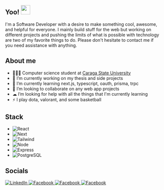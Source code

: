 ## Yoo! <img src="https://user-images.githubusercontent.com/42378118/110234147-e3259600-7f4e-11eb-95be-0c4047144dea.gif" width="30">

I'm a Software Developer with a desire to make something cool, awesome, and helpful for everyone. I mainly build stuff for the web but working on different projects and pushing the limits of what is possible with technology are two of my favorite things to do. Please don't hesitate to contact me if you need assistance with anything.

## About me

- 🧑🏻‍🎓 Computer science student at [Caraga State University](https://www.carsu.edu.ph)
- 🔭 I’m currently working on my thesis and side projects
- 🌱 I’m currently learning next.js, typescript, oauth, prisma, trpc
- 🤝 I’m looking to collaborate on any web app projects
- ☁ I’m looking for help with all the things that I'm currently learning
- ⚡ I play dota, valorant, and some basketball

## Stack

- <img alt="React" src="https://img.shields.io/badge/React.js-61DAFB?logo=react&logoColor=black&style=flat" />
- <img alt="Next" src="https://img.shields.io/badge/Next.js-000000?logo=next.js&logoColor=white&style=flat" />
- <img alt="Tailwind" src="https://img.shields.io/badge/Tailwind-06B6D4?logo=tailwindcss&logoColor=white&style=flat" />
- <img alt="Node" src="https://img.shields.io/badge/Node.js-339933?logo=node.js&logoColor=white&style=flat" />
- <img alt="Express" src="https://img.shields.io/badge/Express-000000?logo=express&logoColor=white&style=flat" />
- <img alt="PostgreSQL" src="https://img.shields.io/badge/PostgresSQL-4169E1?logo=postgresql&logoColor=white&style=flat" />

## Socials

<a target="_blank" href="https://www.linkedin.com/in/kentezrabetita">
  <img alt="LinkedIn" src="https://img.shields.io/badge/linkedin-%230077B5.svg?&style=flat&logo=linkedin&logoColor=white" />
</a>
<a target="_blank" href="https://www.facebook.com/KentDaGrit/">
  <img alt="Facebook" src="https://img.shields.io/badge/Facebook-1877F2?style=flat&logo=facebook&logoColor=white" />
</a>
<a target="_blank" href="https://www.instagram.com/kentezrathegreat/">
  <img alt="Facebook" src="https://img.shields.io/badge/Instagram-E4405F?style=flat&logo=instagram&logoColor=white">
</a>
<a target="_blank" href="https://dev.to/kentezrabetita">
  <img alt="Facebook" src="https://img.shields.io/badge/dev.to-0A0A0A?style=fflat&logo=dev.to&logoColor=white" />
</a>
